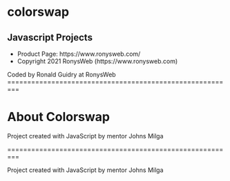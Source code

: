 # colorswap

<h2>Javascript Projects</h2>
<ul>
 <li>Product Page: https://www.ronysweb.com/</li>
 <li>Copyright 2021 RonysWeb (https://www.ronysweb.com)</li>
 </ul>
 Coded by Ronald Guidry at RonysWeb
=========================================================
<h1>About Colorswap</h1>
<p>Project created with JavaScript by mentor Johns Milga</p>
=========================================================
<p>Project created with JavaScript by mentor Johns Milga</p>

